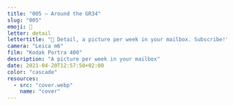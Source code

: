 ```yaml
---
title: "005 — Around the GR34"
slug: "005"
emoji: 👀
letter: detail
lettertitle: "👀 Detail, a picture per week in your mailbox. Subscribe!"
camera: "Leica m6"
film: "Kodak Portra 400"
description: "A picture per week in your mailbox"
date: 2021-04-20T12:57:50+02:00
color: "cascade"
resources:
  - src: "cover.webp"
    name: "cover"
---
```

